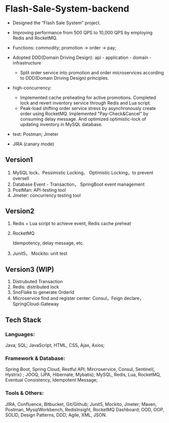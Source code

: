 # Flash-Sale-System-backend

- Designed the “Flash Sale System” project. 
- Improving performance from 500 QPS to 10,000 QPS by employing Redis and RocketMQ.

- Functions: commodity; promotion -> order -> pay;
- Adopted DDD(Domain Driving Design): api - application - domain - infrastructure
    - Split order service into promotion and order microservices according to DDD(Domain Driving Design) principles.
- high-concurrency:
    - Implemented cache preheating for active promotions. Completed lock and revert inventory service through Redis and Lua script.
    - Peak-load shifting order service stress by asynchronously create order using RocketMQ. Implemented "Pay-Check&Cancel" by consuming delay message. And optimized optimistic-lock of updating inventory in MySQL database.
- test: Postman; Jmeter
- JIRA (canary mode)


## Version1

1. MySQL lock、Pessimistic Locking、 Optimistic Locking，to prevent oversell
2. Database Event - Transaction， SpringBoot event management
3. PostMan: API-testing tool
4. Jmeter: concurrency testing tool

## Version2

1. Redis + Lua script to achieve event,  Redis cache preheat
2. RocketMQ

    Idempotency, delay message, etc.
    
3. Junit5， Mockito: unit test

## Version3 (WIP)

1. Distrubuted Transaction
2. Redis: distributed lock
3. SnoFlake to generate OrderId
4. Microservice find and register center: Consul，Feign declare， SpringCloud-Gateway

## Tech Stack
### Languages: 
Java; SQL; JavaScript, HTML, CSS, Ajax, Axios; 

### Framework & Database: 
Spring Boot, Spring Cloud, Restful API; Mircroservice, Consul, Sentinel(, Hystrix) ; JOOQ, (JPA, Hibernate, Mybatis); MySQL, Redis, Lua, RocketMQ, Eventual Consistency, Idempotent Message; 

### Tools & Others: 
JIRA, Confluence, Bitbucket, Git/Github; Junit5, Mockito, Jmeter; Maven, Postman, MysqlWorkbench, RedisInsight, RocketMQ Dashboard; OOD, OOP, SOLID, Design Patterns, DDD; Agile, XML, JSON.

